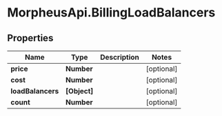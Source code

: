 # MorpheusApi.BillingLoadBalancers

## Properties

Name | Type | Description | Notes
------------ | ------------- | ------------- | -------------
**price** | **Number** |  | [optional] 
**cost** | **Number** |  | [optional] 
**loadBalancers** | **[Object]** |  | [optional] 
**count** | **Number** |  | [optional] 


